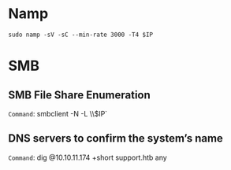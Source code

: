 # Namp
```sudo namp -sV -sC --min-rate 3000 -T4 $IP```
# SMB 
## SMB File Share Enumeration
`Command`: smbclient -N -L \\\\$IP`

## DNS servers to confirm the system’s name
`Command`: dig @10.10.11.174 +short support.htb any 
